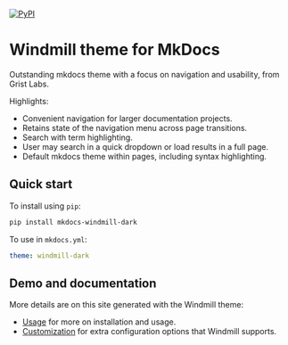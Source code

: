 [![PyPI][pypi-image]][pypi-link]

  [pypi-image]: https://img.shields.io/pypi/v/mkdocs-windmill-dark.svg
  [pypi-link]: https://pypi.python.org/pypi/mkdocs-windmill-dark

# Windmill theme for MkDocs
Outstanding mkdocs theme with a focus on navigation and usability, from Grist Labs.

Highlights:
- Convenient navigation for larger documentation projects.
- Retains state of the navigation menu across page transitions.
- Search with term highlighting.
- User may search in a quick dropdown or load results in a full page.
- Default mkdocs theme within pages, including syntax highlighting.

## Quick start

To install using `pip`:
``` sh
pip install mkdocs-windmill-dark
```

To use in `mkdocs.yml`:
``` yaml
theme: windmill-dark
```

## Demo and documentation

More details are on this site generated with the Windmill theme:
- [Usage](https://noraj1337.github.io/mkdocs-windmill-dark/#) for more on installation and usage.
- [Customization](https://noraj1337.github.io/mkdocs-windmill-dark/#customization/) for extra configuration options that Windmill supports.
